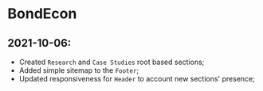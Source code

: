 # BondEcon

## 2021-10-06:

- Created `Research` and `Case Studies` root based sections;
- Added simple sitemap to the `Footer`;
- Updated responsiveness for `Header` to account new sections' presence;
